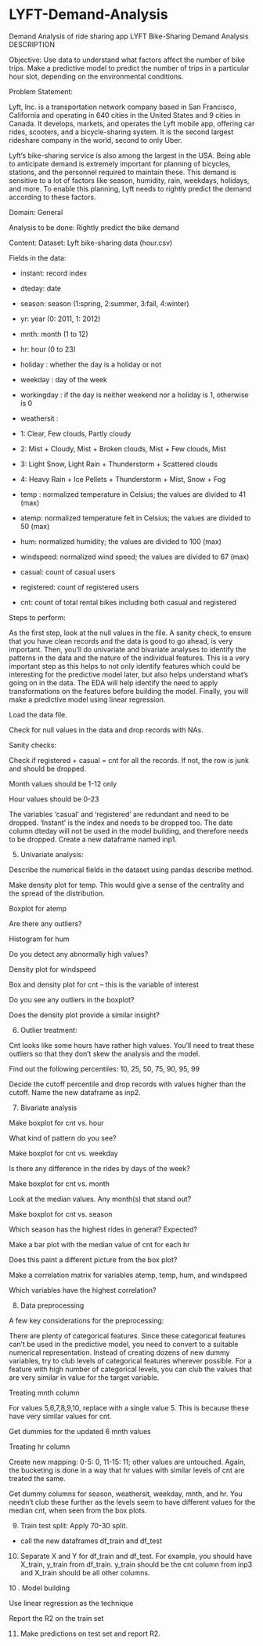# LYFT-Demand-Analysis
Demand Analysis of ride sharing app LYFT
Bike-Sharing Demand Analysis
DESCRIPTION

Objective:  Use data to understand what factors affect the number of bike trips. Make a predictive model to predict the number of trips in a particular hour slot, depending on the environmental conditions.

Problem Statement:

Lyft, Inc. is a transportation network company based in San Francisco, California and operating in 640 cities in the United States and 9 cities in Canada. It develops, markets, and operates the Lyft mobile app, offering car rides, scooters, and a bicycle-sharing system. It is the second largest rideshare company in the world, second to only Uber.

Lyft’s bike-sharing service is also among the largest in the USA. Being able to anticipate demand is extremely important for planning of bicycles, stations, and the personnel required to maintain these. This demand is sensitive to a lot of factors like season, humidity, rain, weekdays, holidays, and more. To enable this planning, Lyft needs to rightly predict the demand according to these factors.

Domain: General

Analysis to be done: Rightly predict the bike demand

Content: Dataset: Lyft bike-sharing data (hour.csv)

Fields in the data:

- instant: record index

- dteday: date

- season: season (1:spring, 2:summer, 3:fall, 4:winter)

- yr: year (0: 2011, 1: 2012)

- mnth: month (1 to 12)

- hr: hour (0 to 23)

- holiday : whether the day is a holiday or not

- weekday : day of the week

- workingday : if the day is neither weekend nor a holiday is 1, otherwise is 0

- weathersit : 

- 1: Clear, Few clouds, Partly cloudy

- 2: Mist + Cloudy, Mist + Broken clouds, Mist + Few clouds, Mist

- 3: Light Snow, Light Rain + Thunderstorm + Scattered clouds

- 4: Heavy Rain + Ice Pellets + Thunderstorm + Mist, Snow + Fog

- temp : normalized temperature in Celsius; the values are divided to 41 (max)

- atemp: normalized temperature felt in Celsius; the values are divided to 50 (max)

- hum: normalized humidity; the values are divided to 100 (max)

- windspeed: normalized wind speed; the values are divided to 67 (max)

- casual: count of casual users

- registered: count of registered users

- cnt: count of total rental bikes including both casual and registered

 

Steps to perform:

As the first step, look at the null values in the file. A sanity check, to ensure that you have clean records and the data is good to go ahead, is very important. Then, you’ll do univariate and bivariate analyses to identify the patterns in the data and the nature of the individual features. This is a very important step as this helps to not only identify features which could be interesting for the predictive model later, but also helps  understand what’s going on in the data. The EDA will help identify the need to apply transformations on the features before building the model. Finally, you will make a predictive model using linear regression.

 

Load the data file.

Check for null values in the data and drop records with NAs.

Sanity checks:

Check if registered + casual = cnt for all the records. If not, the row is junk and should be dropped.

Month values should be 1-12 only

Hour values should be 0-23

The variables ‘casual’ and ‘registered’ are redundant and need to be dropped. ‘Instant’ is the index and needs to be dropped too. The date column dteday will not be used in the model building, and therefore needs to be dropped. Create a new dataframe named inp1.

5. Univariate analysis: 

Describe the numerical fields in the dataset using pandas describe method.

Make density plot for temp. This would give a sense of the centrality and the spread of the distribution.

Boxplot for atemp 

Are there any outliers?

Histogram for hum

Do you detect any abnormally high values?

Density plot for windspeed

Box and density plot for cnt – this is the variable of interest 

Do you see any outliers in the boxplot? 

Does the density plot provide a similar insight?

6. Outlier treatment:  

Cnt looks like some hours have rather high values. You’ll need to treat these outliers so that they don’t skew the analysis and the model. 

Find out the following percentiles: 10, 25, 50, 75, 90, 95, 99

Decide the cutoff percentile and drop records with values higher than the cutoff. Name the new dataframe as inp2.

7. Bivariate analysis

Make boxplot for cnt vs. hour

What kind of pattern do you see?

Make boxplot for cnt vs. weekday

Is there any difference in the rides by days of the week?

Make boxplot for cnt vs. month

Look at the median values. Any month(s) that stand out?

Make boxplot for cnt vs. season

Which season has the highest rides in general? Expected?

Make a bar plot with the median value of cnt for each hr

Does this paint a different picture from the box plot?

Make a correlation matrix for variables atemp, temp, hum, and windspeed

Which variables have the highest correlation?

8. Data preprocessing

A few key considerations for the preprocessing: 

There are plenty of categorical features. Since these categorical features can’t be used in the predictive model, you need to convert to a suitable numerical representation. Instead of creating dozens of new dummy variables, try to club levels of categorical features wherever possible. For a feature with high number of categorical levels, you can club the values that are very similar in value for the target variable. 

Treating mnth column

For values 5,6,7,8,9,10, replace with a single value 5. This is because these have very similar values for cnt.

Get dummies for the updated 6 mnth values

Treating hr column

Create new mapping: 0-5: 0, 11-15: 11; other values are untouched. Again, the bucketing is done in a way that hr values with similar levels of cnt are treated the same.

Get dummy columns for season, weathersit, weekday, mnth, and hr. You needn’t club these further as the levels seem to have different values for the median cnt, when seen from the box plots.

9. Train test split: Apply 70-30 split.

- call the new dataframes df_train and df_test

 

10. Separate X and Y for df_train and df_test. For example, you should have X_train, y_train from df_train. y_train should be the cnt column from inp3 and X_train should be all other columns.

 

10 . Model building

Use linear regression as the technique

Report the R2 on the train set

11. Make predictions on test set and report R2.
